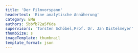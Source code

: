 ```yaml
---
title: 'Der Filmvorspann'
headertext: 'Eine analytische Annäherung'
category: EMW
authors: 5bbfb72a5f6da
supervisors: 'Torsten Schöbel,Prof. Dr. Jan Distelmeyer'
thumbSize: s
imageTemplate: thumbnail
template_format: json
---
```


